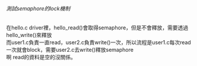 ###### 測試semaphore的lock機制  
在hello.c driver裡，hello_read()會取得semaphore，但是不會釋放，需要透過hello_write()來釋放  
而user1.c負責一直read，user2.c負責write()一次，所以流程是user1.c每次read一次就會block，需要user2.c去write()釋放semaphore  
啊 read的資料是空的沒關係。 